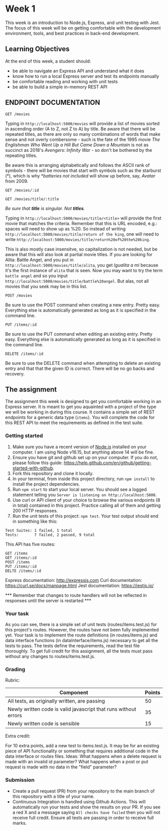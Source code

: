 # Week 1

This week is an introduction to Node.js, Express, and unit testing with Jest. The focus of this week will be on getting comfortable with the development environment, tools, and best practices in back-end development.

## Learning Objectives

At the end of this week, a student should:
- be able to navigate an Express API and understand what it does
- know how to run a local Express server and test its endpoints manually
- be comfortable reading and working with unit tests
- be able to build a simple in-memory REST API

## ENDPOINT DOCUMENTATION

```
GET /movies
```
Typing in `http://localhost:5000/movies` will provide a list of movies sorted in ascending order (A to Z, not Z to A) by title. Be aware that there will be repeated titles, as there are only so many combinations of words that make sense and not overly combersome - such is the fate of the 1995 movie *The Englishman Who Went Up a Hill But Came Down a Mountain* is not as succinct as 2018's *Avengers: Infinity War* - so don't be bothered by the repeating titles.

Be aware this is arranging alphabetically and follows the ASCII rank of symbols - there will be movies that start with symbols such as the starburst (\*), which is why **batteries not included* will show up before, say, *Avatar* from 2009.

```
GET /movies/:id
```


```
GET /movies/title/:title
```
*Be sure that **title** is singular. Not **titles**.*

Typing in `http://localhost:5000/movies/title/<title>` will provide the first movie that matches the criteria. Remember that this is URL encoded, e.g.: spaces will need to show up as %20. So instead of writing `http://localhost:5000/movies/title/return of the king`, one will need to write `http://localhost:5000/movies/title/return%20of%20the%20king`.

This is also mostly case insensitve, so capitalization is not needed, but be aware that this will also look at partial movie titles. If you are looking for Alita: Battle Angel, and you put in `http://localhost:5000/movies/title/alita`, you get *Igualita a mi* because it's the first instance of `alita` that is seen. Now you may want to try the term `battle angel` and so you input `http://localhost:5000/movies/title/battle%20angel`. But alas, not all movies that you seek may be in this list.

```
POST /movies
```
Be sure to use the POST command when creating a new entry. Pretty easy. Everything else is automatically generated as long as it is specified in the command line.

```
PUT /items/:id
```
Be sure to use the PUT command when editing an existing entry. Pretty easy. Everything else is automatically generated as long as it is specified in the command line.

```
DELETE /items/:id
```
Be sure to use the DELETE command when attempting to delete an existing entry and that that the given ID is correct. There will be no go backs and recovery.


## The assignment

The assignment this week is designed to get you comfortable working in an Express server. It is meant to get you aquainted with a project of the type we will be working in during this course. It contains a simple set of REST endpoints for a generic data type (`items`). You will complete the code for this REST API to meet the requirements as defined in the test suite.

### Getting started

1. Make sure you have a recent version of [Node.js](https://nodejs.org/en/download/) installed on your computer. I am using Node v16.15, but anything above 14 will be fine.
2. Ensure you have git and github set up on your computer. If you do not, please follow this guide: https://help.github.com/en/github/getting-started-with-github.
3. Fork this repository and clone it locally. 
4. In your terminal, from inside this project directory, run `npm install` to install the project dependencies.
5. Run `npm start` to start your local server. You should see a logged statement telling you `Server is listening on http://localhost:5000`.
6. Use curl or API client of your choice to browse the various endpoints (8 in total) contained in this project. Practice calling all of them and getting 200 HTTP responses.
7. Run the unit tests of this project: `npm test`. Your test output should end in something like this:
```
Test Suites: 1 failed, 1 total
Tests:       7 failed, 2 passed, 9 total
```

This API has five routes:
```
GET /items
GET /items/:id
POST /items
PUT /items/:id
DELTE /items/:id
```

Express documentation: http://expressjs.com
Curl documentation: https://curl.se/docs/manpage.html
Jest documentation: https://jestjs.io/

*** Remember that changes to route handlers will not be reflected in responses until the server is restarted ***

### Your task

As you can see, there is a simple set of unit tests (routes/items.test.js) for this project's routes. However, the routes have not been fully implemented yet. Your task is to implement the route definitions (in routes/items.js) and data interface functions (in dataInterface/items.js) necessary to get all the tests to pass.  The tests define the requirements, read the test file thoroughly. To get full credit for this assignment, all the tests must pass without any changes to routes/items.test.js.

### Grading

Rubric:

Component | Points
--------- | --------
All tests, as originally written, are passing | 50
Newly written code is valid javascript that runs without errors | 35
Newly written code is sensible | 15

Extra credit:

For 10 extra points, add a new test to items.test.js. It may be for an existing piece of API functionality or something that requires additional code in the data interface or routes files. Ideas: What happens when a delete request is made with an invalid id parameter? What happens when a post or put request is made with no data in the "field" parameter?

### Submission

- Create a pull request (PR) from your repository to the main branch of this repository with a title of your name.
- Continuous Integration is handled using Github Actions. This will automatically run your tests and show the results on your PR. If you see a red X and a message saying `All checks have failed` then you will not receive full credit. Ensure all tests are passing in order to receive full marks.

